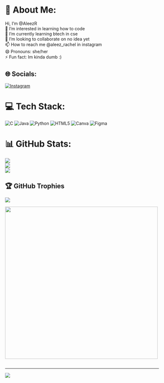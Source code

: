 # 💫 About Me:
Hi, I’m @AleezR<br>👀 I’m interested in learning how to code<br>🌱 I’m currently learning btech in cse<br>💞️ I’m looking to collaborate on no idea yet<br>📫 How to reach me @aleez_rachel in instagram<br>😄 Pronouns: she/her<br>⚡ Fun fact: Im kinda dumb :)


## 🌐 Socials:
[![Instagram](https://img.shields.io/badge/Instagram-%23E4405F.svg?logo=Instagram&logoColor=white)](https://instagram.com/aleez_rachel) 

# 💻 Tech Stack:
![C](https://img.shields.io/badge/c-%2300599C.svg?style=for-the-badge&logo=c&logoColor=white) ![Java](https://img.shields.io/badge/java-%23ED8B00.svg?style=for-the-badge&logo=openjdk&logoColor=white) ![Python](https://img.shields.io/badge/python-3670A0?style=for-the-badge&logo=python&logoColor=ffdd54) ![HTML5](https://img.shields.io/badge/html5-%23E34F26.svg?style=for-the-badge&logo=html5&logoColor=white) ![Canva](https://img.shields.io/badge/Canva-%2300C4CC.svg?style=for-the-badge&logo=Canva&logoColor=white) ![Figma](https://img.shields.io/badge/figma-%23F24E1E.svg?style=for-the-badge&logo=figma&logoColor=white)
# 📊 GitHub Stats:
![](https://github-readme-stats.vercel.app/api?username=AleezR&theme=dark&hide_border=false&include_all_commits=true&count_private=true)<br/>
![](https://nirzak-streak-stats.vercel.app/?user=AleezR&theme=dark&hide_border=false)<br/>
![](https://github-readme-stats.vercel.app/api/top-langs/?username=AleezR&theme=dark&hide_border=false&include_all_commits=true&count_private=true&layout=compact)

## 🏆 GitHub Trophies
![](https://github-profile-trophy.vercel.app/?username=AleezR&theme=shadow_blue&no-frame=false&no-bg=true&margin-w=4)

<img src="https://user-images.githubusercontent.com/74038190/225813708-98b745f2-7d22-48cf-9150-083f1b00d6c9.gif" width="500">
<br><br>


---
[![](https://visitcount.itsvg.in/api?id=AleezR&icon=0&color=0)](https://visitcount.itsvg.in)


